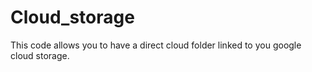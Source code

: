 # Cloud_storage
This code allows you to have a direct cloud folder linked to you google cloud storage.

